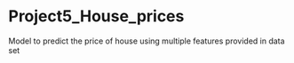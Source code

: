 # Project5_House_prices
Model to predict the price of house using multiple features provided in data set
